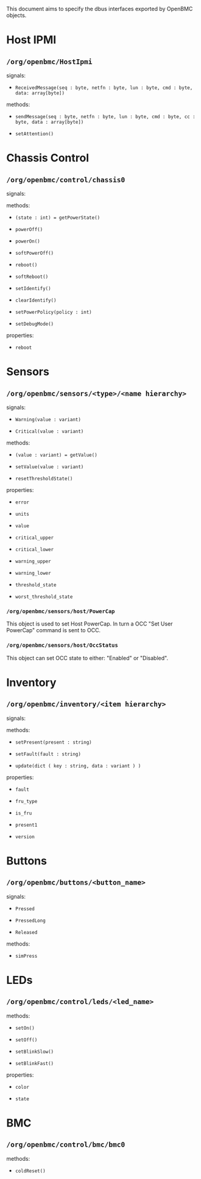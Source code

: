 
This document aims to specify the dbus interfaces exported by OpenBMC objects.

# Host IPMI

## `/org/openbmc/HostIpmi`

signals:

  *  `ReceivedMessage(seq : byte, netfn : byte, lun : byte, cmd : byte, data: array[byte])`

methods:

  *  `sendMessage(seq : byte, netfn : byte, lun : byte, cmd : byte, cc : byte, data : array[byte])`
   
  *  `setAttention()`

# Chassis Control

## `/org/openbmc/control/chassis0`

signals:


methods:

  *  `(state : int) = getPowerState()`

  *  `powerOff()`

  *  `powerOn()`

  *  `softPowerOff()`

  *  `reboot()`
  
  *  `softReboot()`

  *  `setIdentify()`

  *  `clearIdentify()`

  *  `setPowerPolicy(policy : int)`

  *  `setDebugMode()`

properties:

  *  `reboot`


# Sensors

## `/org/openbmc/sensors/<type>/<name hierarchy>`

signals:

  *  `Warning(value : variant)`

  *  `Critical(value : variant)`

methods:

  *  `(value : variant) = getValue()`

  *  `setValue(value : variant)`

  *  `resetThresholdState()`

properties:

  *  `error`

  *  `units`

  *  `value`

  *  `critical_upper`

  *  `critical_lower`

  *  `warning_upper`

  *  `warning_lower`

  *  `threshold_state`

  *  `worst_threshold_state`

### `/org/openbmc/sensors/host/PowerCap`
This object is used to set Host PowerCap. In turn a OCC "Set User PowerCap" command is sent to OCC.

### `/org/openbmc/sensors/host/OccStatus`
This object can set OCC state to either: "Enabled" or "Disabled".

# Inventory

## `/org/openbmc/inventory/<item hierarchy>`

signals:


methods:

  *  `setPresent(present : string)`

  *  `setFault(fault : string)`

  *  `update(dict ( key : string, data : variant ) )`

properties:

  *  `fault`

  *  `fru_type`

  *  `is_fru`

  *  `present1`

  *  `version`


# Buttons

## `/org/openbmc/buttons/<button_name>`

signals:

  *  `Pressed`

  *  `PressedLong`

  *  `Released`

methods:

  *  `simPress`

# LEDs

## `/org/openbmc/control/leds/<led_name>`

methods:

  *  `setOn()`

  *  `setOff()`

  *  `setBlinkSlow()`

  *  `setBlinkFast()`

properties:

  *  `color`

  *  `state`

# BMC

## `/org/openbmc/control/bmc/bmc0`

methods:

  * `coldReset()`
